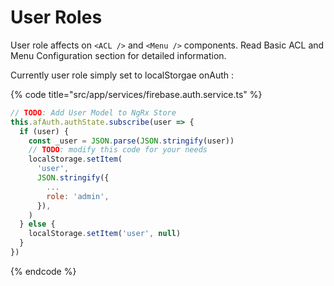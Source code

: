 # User Roles

User role affects on `<ACL />`  and `<Menu />` components. Read Basic ACL and Menu Configuration section for detailed information.

Currently user role simply set to localStorgae onAuth :

{% code title="src/app/services/firebase.auth.service.ts" %}
```javascript
// TODO: Add User Model to NgRx Store
this.afAuth.authState.subscribe(user => {
  if (user) {
    const _user = JSON.parse(JSON.stringify(user))
    // TODO: modify this code for your needs
    localStorage.setItem(
      'user',
      JSON.stringify({
        ...
        role: 'admin',
      }),
    )
  } else {
    localStorage.setItem('user', null)
  }
})
```
{% endcode %}

